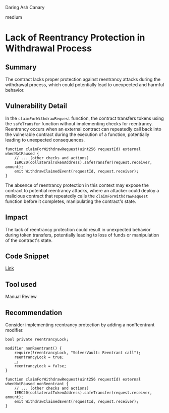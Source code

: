 Daring Ash Canary

medium

# Lack of Reentrancy Protection in Withdrawal Process

## Summary
The contract lacks proper protection against reentrancy attacks during the withdrawal process, which could potentially lead to unexpected and harmful behavior.
## Vulnerability Detail
In the `claimForWithdrawRequest` function, the contract transfers tokens using the `safeTransfer` function without implementing checks for reentrancy. Reentrancy occurs when an external contract can repeatedly call back into the vulnerable contract during the execution of a function, potentially leading to unexpected consequences.
```solidity
function claimForWithdrawRequest(uint256 requestId) external whenNotPaused {
    // ... (other checks and actions)
    IERC20(collateralTokenAddress).safeTransfer(request.receiver, amount);
    emit WithdrawClaimedEvent(requestId, request.receiver);
}
```
The absence of reentrancy protection in this context may expose the contract to potential reentrancy attacks, where an attacker could deploy a malicious contract that repeatedly calls the `claimForWithdrawRequest` function before it completes, manipulating the contract's state.

## Impact
The lack of reentrancy protection could result in unexpected behavior during token transfers, potentially leading to loss of funds or manipulation of the contract's state.


## Code Snippet
[Link](https://github.com/sherlock-audit/2023-12-symm-io/blob/main/solver-vaults/contracts/SolverVaults.sol#L282-L299)
## Tool used

Manual Review

## Recommendation
Consider implementing reentrancy protection by adding a nonReentrant modifier. 
```solidity
bool private reentrancyLock;

modifier nonReentrant() {
    require(!reentrancyLock, "SolverVault: Reentrant call");
    reentrancyLock = true;
    _;
    reentrancyLock = false;
}

function claimForWithdrawRequest(uint256 requestId) external whenNotPaused nonReentrant {
    // ... (other checks and actions)
    IERC20(collateralTokenAddress).safeTransfer(request.receiver, amount);
    emit WithdrawClaimedEvent(requestId, request.receiver);
}
```